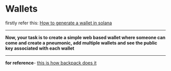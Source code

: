 # Wallets

firstly refer this: [How to generate a wallet in solana](https://projects.100xdevs.com/tracks/public-private-keys/Public-Key-Cryptography-9)

---

**Now, your task is to create a simple web based wallet where someone can come and create a pneumonic, add multiple wallets and see the public key associated with each wallet**

----

**for reference**- [this is how backpack does it](https://github.com/coral-xyz/backpack/blob/master/packages/secure-background/src/services/evm/util.ts#L3)
